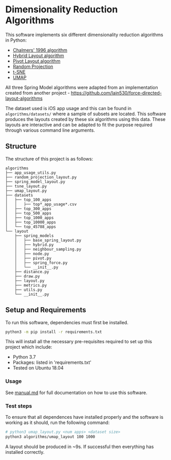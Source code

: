 # Dimensionality Reduction Algorithms

This software implements six different dimensionality reduction algorithms in Python:
* [Chalmers' 1996 algorithm](https://ieeexplore.ieee.org/document/567787)
* [Hybrid Layout algorithm](https://ieeexplore.ieee.org/document/1173161)
* [Pivot Layout algorithm](https://ieeexplore.ieee.org/document/1249012)
* [Random Projection](https://scikit-learn.org/stable/modules/random_projection.html)
* [t-SNE](https://scikit-learn.org/stable/modules/generated/sklearn.manifold.TSNE.html#examples-using-sklearn-manifold-tsne)
* [UMAP](https://umap-learn.readthedocs.io/en/latest/basic_usage.html)

All three Spring Model algorithms were adapted from an implementation created from another project - https://github.com/Iain530/force-directed-layout-algorithms

The dataset used is iOS app usage and this can be found in `algorithms/datasets/`  where a sample of subsets are located. This software produces the layouts created by these six algorithms using this data. These layouts are interactive and can be adapted to fit the purpose required through various command line arguments.

## Structure

The structure of this project is as follows:
```
algorithms
├── app_usage_utils.py
├── random_projection_layout.py
├── spring_model_layout.py
├── tsne_layout.py
├── umap_layout.py
├── datasets
│   ├── top_100_apps
│   │   ├── top*_app_usage*.csv
│   ├── top_300_apps
│   ├── top_500_apps
│   ├── top_1000_apps
│   ├── top_10000_apps
│   └── top_45788_apps
└── layout
    ├── spring_models
    │   ├── base_spring_layout.py
    │   ├── hybrid.py
    │   ├── neighbour_sampling.py
    │   ├── node.py
    │   ├── pivot.py
    │   ├── spring_force.py
    │   └── __init__.py
    ├── distance.py
    ├── draw.py
    ├── layout.py
    ├── metrics.py
    ├── utils.py
    └── __init__.py
```

## Setup and Requirements

To run this software, dependencies must first be installed.

```bash
python3 -m pip install -r requirements.txt
```

This will install all the necessary pre-requisites required to set up this project which include:

* Python 3.7
* Packages: listed in 'requirements.txt'
* Tested on Ubuntu 18.04

### Usage

See [manual.md](manual.md) for full documentation on how to use this software.

### Test steps

To ensure that all dependences have installed properly and the software is working as it should, run the following command:

```bash
# python3 umap_layout.py <num apps> <dataset size>
python3 algorithms/umap_layout 100 1000
```

A layout should be produced in ~9s. If successful then everything has installed correctly.


